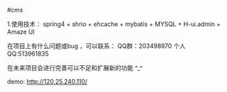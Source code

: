 #cms 

1.使用技术：
spring4 + shrio + ehcache + mybatis + MYSQL + H-ui.admin + Amaze UI


在项目上有什么问题或bug ，可以联系：
QQ群：203498970
个人QQ:513961835

在未来项目会进行完善可以不足和扩展新的功能 ^_^  

demo: http://120.25.240.110/
